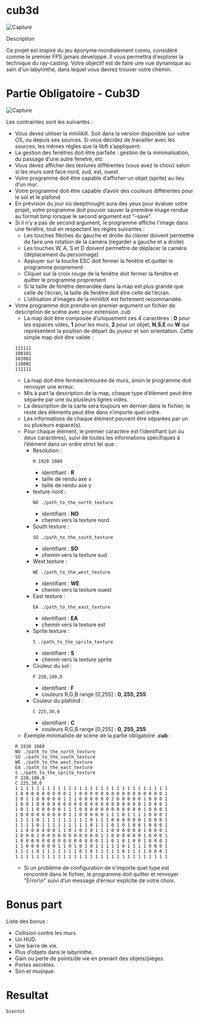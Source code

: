 # cub3d

![Capture](https://user-images.githubusercontent.com/45235527/97051493-9339ca00-157f-11eb-8f7a-2cb540fa4f10.PNG)

Description

Ce projet est inspiré du jeu éponyme mondialement connu, considéré comme le premier FPS jamais développé. Il vous permettra d'explorer la technique du ray-casting. Votre objectif est de faire une vue dynamique au sein d'un labyrinthe, dans lequel vous devrez trouver votre chemin.


# Partie Obligatoire - Cub3D

![Capture](https://user-images.githubusercontent.com/45235527/97051624-c419ff00-157f-11eb-9e39-bf54a70006c7.PNG)

Les contraintes sont les suivantes :
- Vous devez utiliser la minilibX. Soit dans la version disponible sur votre OS, ou
depuis ses sources. Si vous décidez de travailler avec les sources, les mêmes règles
que la libft s’appliquent.
- La gestion des fenêtres doit être parfaite : gestion de la minimalisation, du passage
d’une autre fenetre, etc
- Vous devez afficher des textures différentes (vous avez le choix) selon si les murs
sont face nord, sud, est, ouest.
- Votre programme doit être capable d’afficher un objet (sprite) au lieu d’un mur.
- Votre programme doit être capable d’avoir des couleurs différentes pour le sol et
le plafond
- En prévision du jour où deepthought aura des yeux pour évaluer votre projet,
votre programme doit pouvoir sauver la première image rendue au format bmp
lorsque le second argument est "–save".
- Si il n’y a pas de second argument, le programme affiche l’image dans une fenêtre,
tout en respectant les règles suivantes :
  - Les touches flèches du gauche et droite du clavier doivent permettre de faire
une rotation de la caméra (regarder a gauche et a droite)
  - Les touches W, A, S et D doivent permettre de déplacer la caméra (déplacement
du personnage)
  - Appuyer sur la touche ESC doit fermer la fenêtre et quitter le programme
proprement
  - Cliquer sur la croix rouge de la fenêtre doit fermer la fenêtre et quitter le
programme proprement
  - Si la taille de fenêtre demandée dans la map est plus grande que celle de l’écran,
la taille de fenêtre doit être celle de l’écran.
  - L’utilisation d’images de la minilibX est fortement recommandée.
- Votre programme doit prendre en premier argument un fichier de description de
scène avec pour extension .cub
  - La map doit être composée d’uniquement ces 4 caractères : <strong>0</strong> pour les espaces
vides, <strong>1</strong> pour les murs, <strong>2</strong> pour un objet, <strong>N</strong>,<strong>S</strong>,<strong>E</strong> ou <strong>W</strong> qui représentent la
position de départ du joueur et son orientation.
Cette simple map doit être valide :
  ```
  111111
  100101
  102001
  1100N1
  111111
  ```
  - La map doit être fermée/entourée de murs, sinon le programme doit renvoyer
une erreur.
  - Mis à part la description de la map, chaque type d’élément peut être séparée
par une ou plusieurs lignes vides.
  - La description de la carte sera toujours en dernier dans le fichier, le reste des
éléments peut être dans n’importe quel ordre.
  - Les informations de chaque élément peuvent être séparées par un ou plusieurs
espace(s).
  - Pour chaque élement, le premier caractère est l’identifiant (un ou deux caractères), suivi de toutes les informations spécifiques à l’élément dans un ordre
strict tel que :
    - Resolution :
        ```
        R 1920 1080
        ```
      - identifiant : <strong>R</strong>
      - taille de rendu axe x
      - taille de rendu axe y
    - texture nord :
      ```
      NO ./path_to_the_north_texture
      ```
      - identifiant : <strong>NO</strong>
      - chemin vers la texture nord
    - South texture :
      ```
      SO ./path_to_the_south_texture
      ```
      - identifiant : <strong>SO</strong>
      - chemin vers la texture sud
    - West texture :
      ```
      WE ./path_to_the_west_texture
      ```
      - identifiant : <strong>WE</strong>
      - chemin vers la texture ouest
    - East texture :
      ```
      EA ./path_to_the_east_texture
      ```
      - identifiant : <strong>EA</strong>
      - chemin vers la texture est
    - Sprite texture :
      ```
      S ./path_to_the_sprite_texture
      ```
      - identifiant : <strong>S</strong>
      - chemin vers la texture sprite
    - Couleur du sol :
      ```
      F 220,100,0
      ```
      - identifiant : <strong>F</strong>
      - couleurs R,G,B range [0,255] : <strong>0, 255, 255</strong>
    - Couleur du plafond :
      ```
      C 225,30,0
      ```
      - identifiant : <strong>C</strong>
      - couleurs R,G,B range [0,255] : <strong>0, 255, 255</strong>
  - Exemple minimaliste de scène de la partie obligatoire <strong>.cub</strong> :
  ```
  R 1920 1080
  NO ./path_to_the_north_texture
  SO ./path_to_the_south_texture
  WE ./path_to_the_west_texture
  EA ./path_to_the_east_texture
  S ./path_to_the_sprite_texture
  F 220,100,0
  C 225,30,0
  1 1 1 1 1 1 1 1 1 1 1 1 1 1 1 1 1 1 1 1 1 1 1 1 1 1 1 1 1
  1 0 0 0 0 0 0 0 0 0 1 1 0 0 0 0 0 0 0 0 0 0 0 0 0 0 0 0 1
  1 0 1 1 0 0 0 0 0 1 1 1 0 0 0 0 0 0 2 0 0 0 0 0 1 0 0 0 1
  1 0 0 1 0 0 0 0 0 0 0 0 0 0 0 0 0 0 0 0 0 0 0 0 1 0 0 0 1
  1 0 1 1 0 0 0 0 0 1 1 1 0 0 0 0 0 0 0 0 0 0 0 0 1 0 0 0 1
  1 0 0 0 0 0 0 0 0 0 1 1 0 0 0 0 0 1 1 1 0 1 1 1 1 0 0 0 1
  1 1 1 1 0 1 1 1 1 1 1 1 1 1 0 1 1 1 0 0 0 0 0 0 1 0 0 0 1
  1 1 1 1 0 1 1 1 1 1 1 1 1 1 0 1 1 1 0 1 0 1 0 0 1 0 0 0 1
  1 1 0 0 0 0 0 0 1 1 0 1 0 1 0 1 1 1 0 0 0 0 0 0 1 0 0 0 1
  1 0 0 0 2 0 0 0 0 0 0 0 0 0 0 0 1 1 0 0 0 0 0 0 1 0 0 0 1
  1 0 0 0 0 0 0 0 0 0 0 0 0 0 0 0 1 1 0 1 0 1 0 0 1 0 0 0 1
  1 1 0 0 0 0 0 0 1 1 0 1 0 1 0 1 1 1 1 1 0 1 1 1 1 0 N 0 1
  1 1 1 1 0 1 1 1 1 1 1 1 0 1 0 1 1 1 1 1 0 1 1 1 1 0 0 0 1
  1 1 1 1 1 1 1 1 1 1 1 1 1 1 1 1 1 1 1 1 1 1 1 1 1 1 1 1 1
  ```
  - Si un problème de configuration de n’importe quel type est rencontré dans
le fichier, le programme doit quitter et renvoyer "Error\n" suivi d’un message
d’erreur explicite de votre choix.


# Bonus part

Liste des bonus :
- Collision contre les murs
- Un HUD.
- Une barre de vie.
- Plus d’objets dans le labyrinthe.
- Gain ou perte de points/de vie en prenant des objets/pièges.
- Portes secrètes.
- Son et musique.


# Resultat

```bientot```
